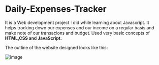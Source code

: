 # Daily-Expenses-Tracker

It is a Web development project I did while learning about Javascript. It helps tracking down our expenses and our income on a regular basis and make note of our transacions and budget. Used very basic concepts of **HTML,CSS and JavaScript.**

The outline of the website designed looks like this:

![image](https://user-images.githubusercontent.com/69184171/204887383-4167fcdd-d51f-4545-8c30-3f5a43d567bd.png)
